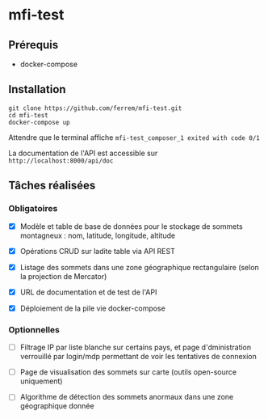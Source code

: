 # mfi-test

## Prérequis

- docker-compose

## Installation

```
git clone https://github.com/ferrem/mfi-test.git
cd mfi-test
docker-compose up
```

Attendre que le terminal affiche `mfi-test_composer_1 exited with code 0/1`

La documentation de l'API est accessible sur `http://localhost:8000/api/doc`

## Tâches réalisées

### Obligatoires

- [X] Modèle et table de base de données pour le stockage de sommets montagneux : nom, latitude, longitude, altitude

- [X] Opérations CRUD sur ladite table via API REST

- [X] Listage des sommets dans une zone géographique rectangulaire (selon la projection de Mercator)

- [X] URL de documentation et de test de l'API

- [X] Déploiement de la pile vie docker-compose

### Optionnelles

- [ ] Filtrage IP par liste blanche sur certains pays, et page d'dministration verrouillé par login/mdp permettant de voir les tentatives de connexion

- [ ] Page de visualisation des sommets sur carte (outils open-source uniquement)

- [ ] Algorithme de détection des sommets anormaux dans une zone géographique donnée

